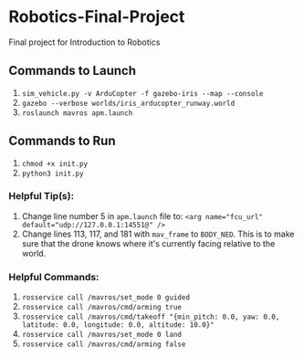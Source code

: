 # Robotics-Final-Project
Final project for Introduction to Robotics

## Commands to Launch
1. `sim_vehicle.py -v ArduCopter -f gazebo-iris --map --console`
2. `gazebo --verbose worlds/iris_arducopter_runway.world`
3. `roslaunch mavros apm.launch`

## Commands to Run
1. `chmod +x init.py`
2. `python3 init.py`

### Helpful Tip(s):
1. Change line number 5 in `apm.launch` file to: `<arg name="fcu_url" default="udp://127.0.0.1:14551@" />`
2. Change lines 113, 117, and 181 with `mav_frame` to `BODY_NED`. This is to make sure that the drone knows where it's currently facing relative to the world.

### Helpful Commands:
1. `rosservice call /mavros/set_mode 0 guided`
2. `rosservice call /mavros/cmd/arming true`
3. `rosservice call /mavros/cmd/takeoff "{min_pitch: 0.0, yaw: 0.0, latitude: 0.0, longitude: 0.0, altitude: 10.0}"`
4. `rosservice call /mavros/set_mode 0 land`
5. `rosservice call /mavros/cmd/arming false`